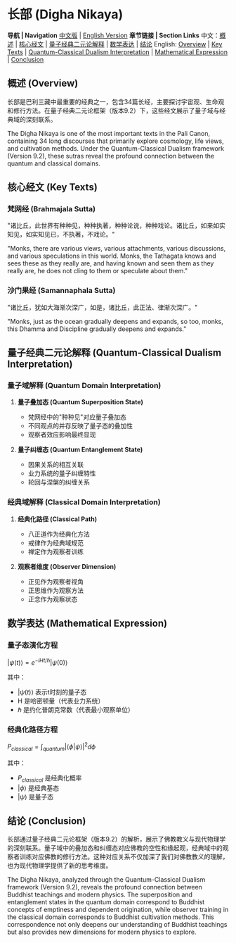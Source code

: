 # 长部 (Digha Nikaya)

**导航 | Navigation**
[中文版](#长部解析) | [English Version](#digha-nikaya-analysis)
**章节链接 | Section Links**
中文：[概述](#概述-overview) | [核心经文](#核心经文-key-texts) | [量子经典二元论解释](#量子经典二元论解释-quantum-classical-dualism-interpretation) | [数学表达](#数学表达-mathematical-expression) | [结论](#结论-conclusion)
English: [Overview](#概述-overview) | [Key Texts](#核心经文-key-texts) | [Quantum-Classical Dualism Interpretation](#量子经典二元论解释-quantum-classical-dualism-interpretation) | [Mathematical Expression](#数学表达-mathematical-expression) | [Conclusion](#结论-conclusion)

## 概述 (Overview)

长部是巴利三藏中最重要的经典之一，包含34篇长经，主要探讨宇宙观、生命观和修行方法。在量子经典二元论框架（版本9.2）下，这些经文展示了量子域与经典域的深刻联系。

The Digha Nikaya is one of the most important texts in the Pali Canon, containing 34 long discourses that primarily explore cosmology, life views, and cultivation methods. Under the Quantum-Classical Dualism framework (Version 9.2), these sutras reveal the profound connection between the quantum and classical domains.

## 核心经文 (Key Texts)

### 梵网经 (Brahmajala Sutta)
"诸比丘，此世界有种种见，种种执著，种种论说，种种戏论。诸比丘，如来如实知见，如实知见已，不执著，不戏论。"

"Monks, there are various views, various attachments, various discussions, and various speculations in this world. Monks, the Tathagata knows and sees these as they really are, and having known and seen them as they really are, he does not cling to them or speculate about them."

### 沙门果经 (Samannaphala Sutta)
"诸比丘，犹如大海渐次深广，如是，诸比丘，此正法、律渐次深广。"

"Monks, just as the ocean gradually deepens and expands, so too, monks, this Dhamma and Discipline gradually deepens and expands."

## 量子经典二元论解释 (Quantum-Classical Dualism Interpretation)

### 量子域解释 (Quantum Domain Interpretation)
1. **量子叠加态 (Quantum Superposition State)**
   - 梵网经中的"种种见"对应量子叠加态
   - 不同观点的并存反映了量子态的叠加性
   - 观察者效应影响最终显现

2. **量子纠缠态 (Quantum Entanglement State)**
   - 因果关系的相互关联
   - 业力系统的量子纠缠特性
   - 轮回与涅槃的纠缠关系

### 经典域解释 (Classical Domain Interpretation)
1. **经典化路径 (Classical Path)**
   - 八正道作为经典化方法
   - 戒律作为经典域规范
   - 禅定作为观察者训练

2. **观察者维度 (Observer Dimension)**
   - 正见作为观察者视角
   - 正思维作为观察方法
   - 正念作为观察状态

## 数学表达 (Mathematical Expression)

### 量子态演化方程

$`
|\psi(t)\rangle = e^{-iHt/\hbar}|\psi(0)\rangle
`$

其中：
- $`|\psi(t)\rangle`$ 表示t时刻的量子态
- H 是哈密顿量（代表业力系统）
- $`\hbar`$ 是约化普朗克常数（代表最小观察单位）

### 经典化路径方程

$`
P_{classical} = \int_{quantum} |\langle \phi|\psi\rangle|^2 d\phi
`$

其中：
- $`P_{classical}`$ 是经典化概率
- $`|\phi\rangle`$ 是经典基态
- $`|\psi\rangle`$ 是量子态

## 结论 (Conclusion)

长部通过量子经典二元论框架（版本9.2）的解析，展示了佛教教义与现代物理学的深刻联系。量子域中的叠加态和纠缠态对应佛教的空性和缘起观，经典域中的观察者训练对应佛教的修行方法。这种对应关系不仅加深了我们对佛教教义的理解，也为现代物理学提供了新的思考维度。

The Digha Nikaya, analyzed through the Quantum-Classical Dualism framework (Version 9.2), reveals the profound connection between Buddhist teachings and modern physics. The superposition and entanglement states in the quantum domain correspond to Buddhist concepts of emptiness and dependent origination, while observer training in the classical domain corresponds to Buddhist cultivation methods. This correspondence not only deepens our understanding of Buddhist teachings but also provides new dimensions for modern physics to explore.